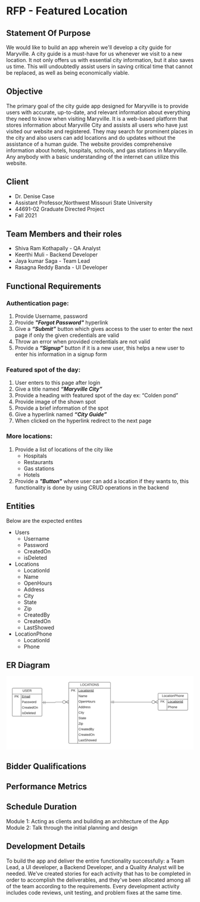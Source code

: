 # RFP - Featured Location
## Statement Of Purpose
We would  like to build an app wherein we'll develop a city guide for Maryville. A city guide is a must-have for us whenever we visit to a new location. It not only offers us with essential city information, but it also saves us time. This will undoubtedly assist users in saving critical time that cannot be replaced, as well as being economically viable.
## Objective
The primary goal of the city guide app designed for Maryville is to provide users with accurate, up-to-date, and relevant information about everything they need to know when visiting Maryville. It is a web-based platform that stores information about Maryville City and assists all users who have just visited our website and registered. They may search for prominent places in the city and also users can add locations and do updates without the assistance of a human guide. The website provides comprehensive information about hotels, hospitals, schools, and gas stations in Maryville. Any anybody with a basic understanding of the internet can utilize this website.
## Client
- Dr. Denise Case
- Assistant Professor,Northwest Missouri State University
- 44691-02 Graduate Directed Project
- Fall 2021
## Team Members and their roles
- Shiva Ram Kothapally - QA Analyst
- Keerthi Muli - Backend Developer
- Jaya kumar Saga - Team Lead
- Rasagna Reddy Banda - UI Developer
## Functional Requirements
### Authentication page:
1.	Provide Username, password
2.	Provide ***"Forgot Password"*** hyperlink
3.	Give a ***“Submit”*** button which gives access to the user to enter the next page if only the given credentials are valid
4.	Throw an error when provided credentials are not valid
5.	Provide a ***“Signup”*** button if it is a new user, this helps a new user to enter his information in a signup form

### Featured spot of the day:
1.	User enters to this page after login
2.	Give a title named ***“Maryville City”***
3.	Provide a heading with featured spot of the day ex: “Colden pond”
4.	Provide image of the shown spot
5.	Provide a brief information of the spot
6.	Give a hyperlink named ***“City Guide”***
7.	When clicked on the hyperlink redirect to the next page

### More locations:
1.	Provide a list of locations of the city like 
    -   Hospitals
    -	Restaurants
    -	Gas stations
    -	Hotels
2.	Provide a ***"Button"*** where user can add a location if they wants to, this functionality is done by using CRUD operations in the backend

## Entities 
Below are the expected entites
- Users
    - Username
    - Password
    - CreatedOn
    - isDeleted
 - Locations
    - LocationId
    - Name
    - OpenHours
    - Address
    - City
    - State
    - Zip
    - CreatedBy
    - CreatedOn
    - LastShowed
 - LocationPhone
    - LocationId
    - Phone

## ER Diagram
 ![ER](https://github.com/KeerthiMuli/featured-locations/blob/main/images/LocationsER.png)

## Bidder Qualifications
## Performance Metrics
## Schedule Duration
Module 1: Acting as clients and building an architecture of the App<br>
Module 2: Talk through the initial planning and design<br>
## Development Details
To build the app and deliver the entire functionality successfully: a Team Lead, a UI developer, a Backend Developer, and a Quality Analyst will be needed. We've created stories for each activity that has to be completed in order to accomplish the deliverables, and they've been allocated among all of the team according to the requirements. Every development activity includes code reviews, unit testing, and problem fixes at the same time.
